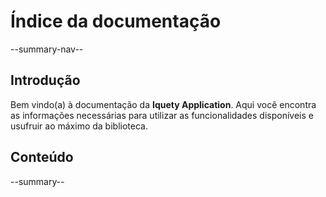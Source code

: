 # Índice da documentação

--summary-nav--

## Introdução

Bem vindo(a) à documentação da **Iquety Application**. Aqui você encontra as informações necessárias para utilizar as funcionalidades disponíveis e usufruir ao máximo da biblioteca.

## Conteúdo

--summary--
